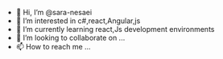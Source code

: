 - 👋 Hi, I’m @sara-nesaei
- 👀 I’m interested in c#,react,Angular,js
- 🌱 I’m currently learning react,Js development environments
- 💞️ I’m looking to collaborate on ...
- 📫 How to reach me ...

<!---
sara-nessaei/sara-nessaei is a ✨ special ✨ repository because its `README.md` (this file) appears on your GitHub profile.
You can click the Preview link to take a look at your changes.
--->
